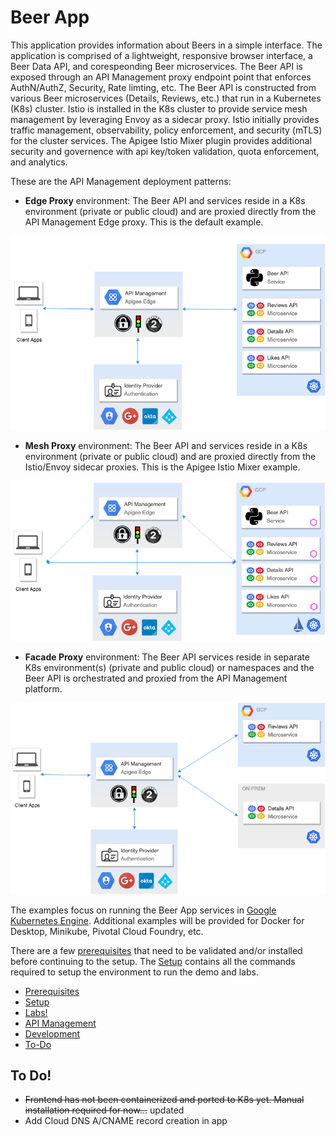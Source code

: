 # Beer App
This application provides information about Beers in a simple interface. The application is comprised of a lightweight, responsive browser interface, a Beer Data API, and corespeonding Beer microservices. The Beer API is exposed through an API Management proxy endpoint point that enforces AuthN/AuthZ, Security, Rate limting, etc. The Beer API is constructed from various Beer microservices (Details, Reviews, etc.) that run in a Kubernetes (K8s) cluster. Istio is installed in the K8s cluster to provide service mesh management by leveraging Envoy as a sidecar proxy. Istio initially provides traffic management, observability, policy enforcement, and security (mTLS) for the cluster services. The Apigee Istio Mixer plugin provides additional security and governence with api key/token validation, quota enforcement, and analytics.

These are the API Management deployment patterns:

* **Edge Proxy** environment: The Beer API and services reside in a K8s environment (private or public cloud) and are proxied directly from the API Management Edge proxy. This is the default example. 

![alt text](images/beer-app_architecture.png)

* **Mesh Proxy** environment: The Beer API and services reside in a K8s environment (private or public cloud) and are proxied directly from the Istio/Envoy sidecar proxies. This is the Apigee Istio Mixer example. 

![alt text](images/beer-app_architecture-mesh.png)

* **Facade Proxy** environment: The Beer API services reside in separate K8s environment(s) (private and public cloud) or namespaces and the Beer API is orchestrated and proxied from the API Management platform.

![alt text](images/beer-app_architecture-facade.png)

The examples focus on running the Beer App services in [Google Kubernetes Engine](https://cloud.google.com/kubernetes-engine/). Additional examples will be provided for Docker for Desktop, Minikube, Pivotal Cloud Foundry, etc. 

There are a few [prerequisites](docs/PREREQUISITES.md) that need to be validated and/or installed before continuing to the setup. The [Setup](docs/SETUP.md) contains all the commands required to setup the environment to run the demo and labs.

* [Prerequisites](docs/PREREQUISITES.md)
* [Setup](docs/SETUP.md)
* [Labs!](labs/)
* [API Management](docs/APIGEE.md)
* [Development](docs/DEVELOPMENT.md)
* [To-Do](#todo)


## <a name="todo">To Do!</a>
* ~~Frontend has not been containerized and ported to K8s yet. Manual installation required for now...~~ updated
* Add Cloud DNS A/CNAME record creation in app 
